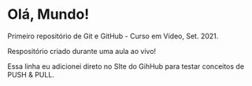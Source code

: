 # Olá, Mundo!
 Primeiro repositório de Git e GitHub - Curso em Vídeo, Set. 2021.

 Respositório criado durante uma aula ao vivo!
 
 Essa linha eu adicionei direto no SIte do GihHub para testar conceitos de PUSH & PULL.
